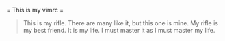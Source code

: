 = This is my vimrc =

> This is my rifle. There are many like it, but this one is mine. My rifle
> is my best friend. It is my life. I must master it as I must master my
> life.
